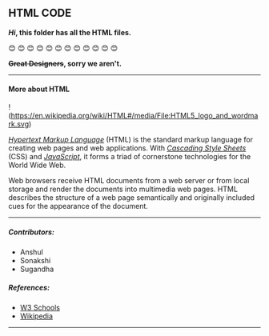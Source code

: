 ## HTML CODE 


***Hi*, this folder has all the HTML files.**

:blush:  :blush:  :blush:  :blush:  :blush:  :blush:  :blush:  :blush:  :blush:  :blush:  :blush:  :blush:

**~~Great Designers~~, sorry we aren't.** 

---

#### More about HTML

!(https://en.wikipedia.org/wiki/HTML#/media/File:HTML5_logo_and_wordmark.svg)

[*Hypertext Markup Language*](https://en.wikipedia.org/wiki/HTML) (HTML) is the standard markup language for creating web pages and web applications. With [*Cascading Style Sheets*](https://en.wikipedia.org/wiki/Cascading_Style_Sheets) (CSS) and [*JavaScript*](https://en.wikipedia.org/wiki/JavaScript), it forms a triad of cornerstone technologies for the World Wide Web.

Web browsers receive HTML documents from a web server or from local storage and render the documents into multimedia web pages. HTML describes the structure of a web page semantically and originally included cues for the appearance of the document.

---

##### Contributors:
- Anshul 
- Sonakshi
- Sugandha

##### References:
* [W3 Schools](https://www.w3schools.com/html/)
* [Wikipedia](https://en.wikipedia.org/wiki/HTML)

---


